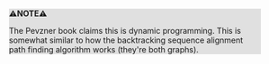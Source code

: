 <div style="margin:2em; background-color: #e0e0e0;">

<strong>⚠️NOTE️️️⚠️</strong>

The Pevzner book claims this is dynamic programming. This is somewhat similar to how the backtracking sequence alignment path finding algorithm works (they're both graphs).
</div>


